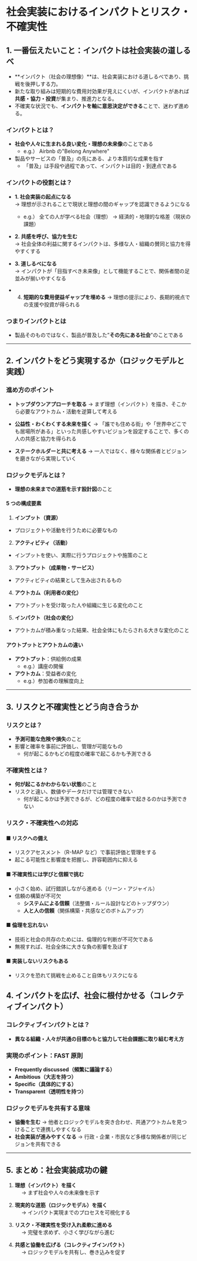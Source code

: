 # 社会実装におけるインパクトとリスク・不確実性

## 1. 一番伝えたいこと：インパクトは社会実装の道しるべ

- **インパクト（社会の理想像）**は、社会実装における道しるべであり、挑戦を後押しする力。
- 新たな取り組みは短期的な費用対効果が見えにくいが、インパクトがあれば**共感・協力・投資**が集まり、推進力となる。
- 不確実な状況でも、**インパクトを軸に意思決定ができる**ことで、迷わず進める。

### インパクトとは？

- **社会や人々に生まれる良い変化・理想の未来像**のことである
  - e.g.） Airbnb の"Belong Anywhere"
- 製品やサービスの「普及」の先にある、より本質的な成果を指す
  - 「普及」は手段や過程であって、インパクトは目的・到達点である

### インパクトの役割とは？

- **1. 社会実装の起点になる**  
  → 理想が示されることで現状と理想の間のギャップを認識できるようになる
  - e.g.） 全ての人が学べる社会（理想） → 経済的・地理的な格差（現状の課題）
- **2. 共感を呼び、協力を生む**  
  → 社会全体の利益に関するインパクトは、多様な人・組織の賛同と協力を得やすくする

- **3. 道しるべになる**  
  → インパクトが「目指すべき未来像」として機能することで、関係者間の足並みが揃いやすくなる

- 4. **短期的な費用便益ギャップを埋める**
     → 理想の提示により、長期的視点での支援や投資が得られる

### **つまりインパクトとは**

- 製品そのものではなく、製品が普及した”**その先にある社会**”のことである

---

## 2. インパクトをどう実現するか（ロジックモデルと実践）

### 進め方のポイント

- **トップダウンアプローチを取る**
  → まず理想（インパクト）を描き、そこから必要なアウトカム・活動を逆算して考える

- **公益性・わくわくする未来を描く**
  → 「誰でも住める街」や「世界中どこでも居場所がある」といった共感しやすいビジョンを設定することで、多くの人の共感と協力を得られる

- **ステークホルダーと共に考える**
  → 一人ではなく、様々な関係者とビジョンを磨きながら実現していく

### ロジックモデルとは？

- **理想の未来までの道筋を示す設計図**のこと

#### 5 つの構成要素

1. **インプット（資源）**

- プロジェクトや活動を行うために必要なもの

2. **アクティビティ（活動）**

- インプットを使い、実際に行うプロジェクトや施策のこと

3. **アウトプット（成果物・サービス）**

- アクティビティの結果として生み出されるもの

4. **アウトカム（利用者の変化）**

- アウトプットを受け取った人や組織に生じる変化のこと

5. **インパクト（社会の変化）**

- アウトカムが積み重なった結果、社会全体にもたらされる大きな変化のこと

#### アウトプットとアウトカムの違い

- **アウトプット**：供給側の成果
  - e.g.）講座の開催
- **アウトカム**：受益者の変化
  - e.g.）参加者の理解度向上

---

## 3. リスクと不確実性とどう向き合うか

### リスクとは？

- **予測可能な危険や損失**のこと
- 影響と確率を事前に評価し、管理が可能なもの
  - 何が起こるかもどの程度の確率で起こるかも予測できる

### 不確実性とは？

- **何が起こるかわからない状態**のこと
- リスクと違い、数値やデータだけでは管理できない
  - 何が起こるかは予測できるが、どの程度の確率で起きるのかは予測できない

### リスク・不確実性への対応

#### ■ リスクへの備え

- リスクアセスメント（R-MAP など）で事前評価と管理をする
- 起こる可能性と影響度を把握し、許容範囲内に抑える

#### ■ 不確実性には学びと信頼で挑む

- 小さく始め、試行錯誤しながら進める（リーン・アジャイル）
- 信頼の構築が不可欠
  - **システムによる信頼**（法整備・ルール設計などのトップダウン）
  - **人と人の信頼**（関係構築・共感などのボトムアップ）

#### ■ 倫理を忘れない

- 技術と社会の共存のためには、倫理的な判断が不可欠である
- 無視すれば、社会全体に大きな負の影響を及ぼす

#### ■ 実装しないリスクもある

- リスクを恐れて挑戦を止めること自体もリスクになる

## 4. インパクトを広げ、社会に根付かせる（コレクティブインパクト）

### コレクティブインパクトとは？

- **異なる組織・人々が共通の目標のもと協力して社会課題に取り組む考え方**

### 実現のポイント：FAST 原則

- **Frequently discussed（頻繁に議論する）**
- **Ambitious（大志を持つ）**
- **Specific（具体的にする）**
- **Transparent（透明性を持つ）**

### ロジックモデルを共有する意味

- **協働を生む**
  → 他者とロジックモデルを突き合わせ、共通アウトカムを見つけることで連携しやすくなる
- **社会実装が進みやすくなる**
  → 行政・企業・市民など多様な関係者が同じビジョンを共有できる

---

## 5. まとめ：社会実装成功の鍵

1. **理想（インパクト）を描く**  
   　 → まず社会や人々の未来像を示す

2. **現実的な道筋（ロジックモデル）を描く**  
   　 → インパクト実現までのプロセスを可視化する

3. **リスク・不確実性を受け入れ柔軟に進める**  
   　 → 完璧を求めず、小さく学びながら進む

4. **共感と協働を広げる（コレクティブインパクト）**  
   　 → ロジックモデルを共有し、巻き込みを促す
